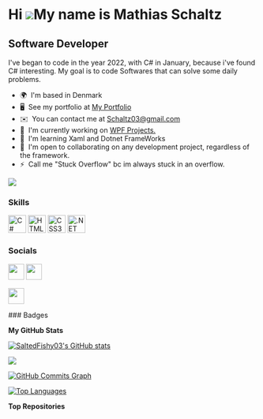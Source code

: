 Hi ![](https://user-images.githubusercontent.com/18350557/176309783-0785949b-9127-417c-8b55-ab5a4333674e.gif)My name is Mathias Schaltz
=======================================================================================================================================

Software Developer
------------------

I've began to code in the year 2022, with C# in January, because i've found C# interesting. My goal is to code Softwares that can solve some daily problems.

* 🌍  I'm based in Denmark
* 🖥️  See my portfolio at [My Portfolio](http://SaltedFishy03.github.io )
* ✉️  You can contact me at [Schaltz03@gmail.com](mailto:Schaltz03@gmail.com)
* 🚀  I'm currently working on [WPF Projects.](http://github.com/SaltedFishy03/WPF-Projects)
* 🧠  I'm learning Xaml and Dotnet FrameWorks
* 🤝  I'm open to collaborating on any development project, regardless of the framework.
* ⚡  Call me "Stuck Overflow" bc im always stuck in an overflow.

<a href="https://www.github.com/SaltedFishy03" target="_blank" rel="noreferrer"><img
src="https://img.shields.io/github/followers/SaltedFishy03?logo=github&style=for-the-badge&color=ef4444&labelColor=0f172a" /></a>

### Skills


<p align="left">
<a href="https://docs.microsoft.com/en-us/dotnet/csharp/" target="_blank" rel="noreferrer"><img src="https://raw.githubusercontent.com/danielcranney/readme-generator/main/public/icons/skills/csharp-colored.svg" width="36" height="36" alt="C#" /></a>
<a href="https://developer.mozilla.org/en-US/docs/Glossary/HTML5" target="_blank" rel="noreferrer"><img src="https://raw.githubusercontent.com/danielcranney/readme-generator/main/public/icons/skills/html5-colored.svg" width="36" height="36" alt="HTML5" /></a>
<a href="https://www.w3.org/TR/CSS/#css" target="_blank" rel="noreferrer"><img src="https://raw.githubusercontent.com/danielcranney/readme-generator/main/public/icons/skills/css3-colored.svg" width="36" height="36" alt="CSS3" /></a>
<a href="https://dotnet.microsoft.com/en-us/" target="_blank" rel="noreferrer"><img src="https://raw.githubusercontent.com/danielcranney/readme-generator/main/public/icons/skills/dot-net-colored.svg" width="36" height="36" alt=".NET" /></a>


</p>

### Socials

<p align="left"> <a href="https://discord.com/users/SaltedFishy#9442" target="_blank" rel="noreferrer"><img src="https://raw.githubusercontent.com/danielcranney/readme-generator/main/public/icons/socials/discord.svg" width="32" height="32" /></a> <a href="https://www.github.com/SaltedFishy03" target="_blank" rel="noreferrer"><img src="https://raw.githubusercontent.com/danielcranney/readme-generator/main/public/icons/socials/github.svg" width="32" height="32" /></a></p>
<p align="left"> <a href="https://www.linkedin.com/in/mathias-hansen-564172249/" target="_blank" rel="noreferrer"><img src="https://raw.githubusercontent.com/danielcranney/readme-generator/main/public/icons/socials/linkedin.svg" width="32" height="32" /></a></p>
### Badges

<b>My GitHub Stats</b>

<a href="http://www.github.com/SaltedFishy03"><img src="https://github-readme-stats.vercel.app/api?username=SaltedFishy03&show_icons=true&hide=&count_private=true&title_color=6366f1&text_color=ffffff&icon_color=ef4444&bg_color=0f172a&hide_border=true&show_icons=true" alt="SaltedFishy03's GitHub stats" /></a>

<a href="http://www.github.com/SaltedFishy03"><img src="https://github-readme-streak-stats.herokuapp.com/?user=SaltedFishy03&stroke=ffffff&background=0f172a&ring=6366f1&fire=6366f1&currStreakNum=ffffff&currStreakLabel=6366f1&sideNums=ffffff&sideLabels=ffffff&dates=ffffff&hide_border=true" /></a>

<a href="http://www.github.com/SaltedFishy03"><img src="https://activity-graph.herokuapp.com/graph?username=SaltedFishy03&bg_color=0f172a&color=ffffff&line=ef4444&point=ffffff&area_color=0f172a&area=true&hide_border=true&custom_title=GitHub%20Commits%20Graph" alt="GitHub Commits Graph" /></a>

<a href="https://github.com/SaltedFishy03" align="left"><img src="https://github-readme-stats.vercel.app/api/top-langs/?username=SaltedFishy03&langs_count=10&title_color=6366f1&text_color=ffffff&icon_color=ef4444&bg_color=0f172a&hide_border=true&locale=en&custom_title=Top%20%Languages" alt="Top Languages" /></a>

<b>Top Repositories</b>

<div width="100%" align="center"></div><br /><br /><br /><br /><br /><br /><br />
